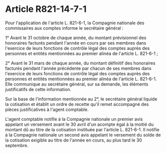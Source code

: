 # Article R821-14-7-1

Pour l'application de l'article L. 821-6-1, la Compagnie nationale des commissaires aux comptes informe le secrétaire général :

1° Avant le 31 octobre de chaque année, du montant prévisionnel des honoraires facturés pendant l'année en cours par ses membres dans l'exercice de leurs fonctions de contrôle légal des comptes auprès des personnes et entités mentionnées au premier alinéa de l'article L. 821-6-1 ;

2° Avant le 31 mars de chaque année, du montant définitif des honoraires facturés pendant l'année précédente par chacun de ses membres dans l'exercice de leurs fonctions de contrôle légal des comptes auprès des personnes et entités mentionnées au premier alinéa de l'article L. 821-6-1. Elle communique au secrétaire général, sur sa demande, les éléments justificatifs de cette information.

Sur la base de l'information mentionnée au 2°, le secrétaire général liquide la cotisation et établit un ordre de recette qu'il remet accompagné des pièces justificatives à l'agent comptable.

L'agent comptable notifie à la Compagnie nationale un premier avis appelant un versement avant le 30 avril d'un acompte égal à la moitié du montant dû au titre de la cotisation instituée par l'article L. 821-6-1. Il notifie à la Compagnie nationale un second avis appelant le versement du solde de la cotisation exigible au titre de l'année en cours, au plus tard le 30 septembre.
